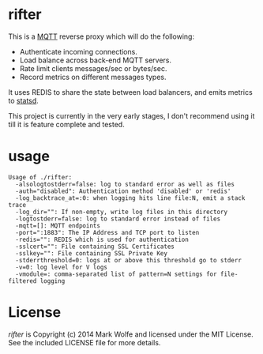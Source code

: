 # rifter

This is a [MQTT](http://mqtt.org/) reverse proxy which will do the following:

* Authenticate incoming connections.
* Load balance across back-end MQTT servers.
* Rate limit clients messages/sec or bytes/sec.
* Record metrics on different messages types.

It uses REDIS to share the state between load balancers, and emits metrics to [statsd](https://github.com/etsy/statsd/).

This project is currently in the very early stages, I don't recommend using it till it is feature complete and tested.

# usage

```
Usage of ./rifter:
  -alsologtostderr=false: log to standard error as well as files
  -auth="disabled": Authentication method 'disabled' or 'redis'
  -log_backtrace_at=:0: when logging hits line file:N, emit a stack trace
  -log_dir="": If non-empty, write log files in this directory
  -logtostderr=false: log to standard error instead of files
  -mqtt=[]: MQTT endpoints
  -port=":1883": The IP Address and TCP port to listen
  -redis="": REDIS which is used for authentication
  -sslcert="": File containing SSL Certificates
  -sslkey="": File containing SSL Private Key
  -stderrthreshold=0: logs at or above this threshold go to stderr
  -v=0: log level for V logs
  -vmodule=: comma-separated list of pattern=N settings for file-filtered logging
 ```

# License

*rifter* is Copyright (c) 2014 Mark Wolfe and licensed under the MIT License. See the included LICENSE file for more details.